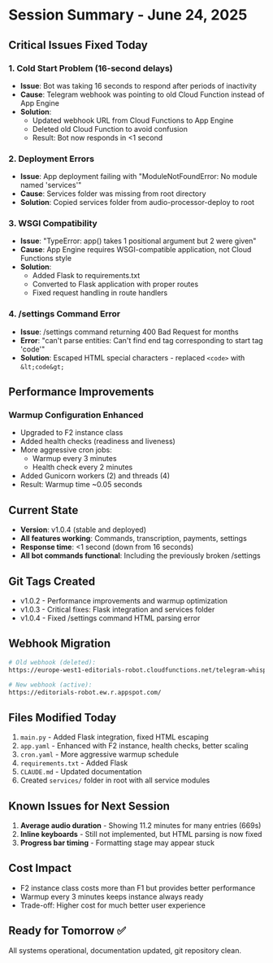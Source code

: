 # Session Summary - June 24, 2025

## Critical Issues Fixed Today

### 1. **Cold Start Problem (16-second delays)**
- **Issue**: Bot was taking 16 seconds to respond after periods of inactivity
- **Cause**: Telegram webhook was pointing to old Cloud Function instead of App Engine
- **Solution**: 
  - Updated webhook URL from Cloud Functions to App Engine
  - Deleted old Cloud Function to avoid confusion
  - Result: Bot now responds in <1 second

### 2. **Deployment Errors**
- **Issue**: App deployment failing with "ModuleNotFoundError: No module named 'services'"
- **Cause**: Services folder was missing from root directory
- **Solution**: Copied services folder from audio-processor-deploy to root

### 3. **WSGI Compatibility**
- **Issue**: "TypeError: app() takes 1 positional argument but 2 were given"
- **Cause**: App Engine requires WSGI-compatible application, not Cloud Functions style
- **Solution**: 
  - Added Flask to requirements.txt
  - Converted to Flask application with proper routes
  - Fixed request handling in route handlers

### 4. **/settings Command Error**
- **Issue**: /settings command returning 400 Bad Request for months
- **Error**: "can't parse entities: Can't find end tag corresponding to start tag 'code'"
- **Solution**: Escaped HTML special characters - replaced `<code>` with `&lt;code&gt;`

## Performance Improvements

### Warmup Configuration Enhanced
- Upgraded to F2 instance class
- Added health checks (readiness and liveness)
- More aggressive cron jobs:
  - Warmup every 3 minutes
  - Health check every 2 minutes
- Added Gunicorn workers (2) and threads (4)
- Result: Warmup time ~0.05 seconds

## Current State
- **Version**: v1.0.4 (stable and deployed)
- **All features working**: Commands, transcription, payments, settings
- **Response time**: <1 second (down from 16 seconds)
- **All bot commands functional**: Including the previously broken /settings

## Git Tags Created
- v1.0.2 - Performance improvements and warmup optimization
- v1.0.3 - Critical fixes: Flask integration and services folder
- v1.0.4 - Fixed /settings command HTML parsing error

## Webhook Migration
```bash
# Old webhook (deleted):
https://europe-west1-editorials-robot.cloudfunctions.net/telegram-whisper-bot

# New webhook (active):
https://editorials-robot.ew.r.appspot.com/
```

## Files Modified Today
1. `main.py` - Added Flask integration, fixed HTML escaping
2. `app.yaml` - Enhanced with F2 instance, health checks, better scaling
3. `cron.yaml` - More aggressive warmup schedule
4. `requirements.txt` - Added Flask
5. `CLAUDE.md` - Updated documentation
6. Created `services/` folder in root with all service modules

## Known Issues for Next Session
1. **Average audio duration** - Showing 11.2 minutes for many entries (669s)
2. **Inline keyboards** - Still not implemented, but HTML parsing is now fixed
3. **Progress bar timing** - Formatting stage may appear stuck

## Cost Impact
- F2 instance class costs more than F1 but provides better performance
- Warmup every 3 minutes keeps instance always ready
- Trade-off: Higher cost for much better user experience

## Ready for Tomorrow ✅
All systems operational, documentation updated, git repository clean.